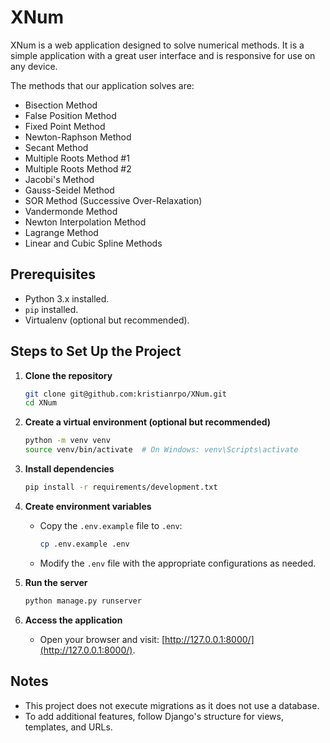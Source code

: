 # XNum

XNum is a web application designed to solve numerical methods. It is a simple application with a great user interface and is responsive for use on any device.

The methods that our application solves are:
- Bisection Method
- False Position Method
- Fixed Point Method
- Newton-Raphson Method
- Secant Method
- Multiple Roots Method #1
- Multiple Roots Method #2
- Jacobi's Method
- Gauss-Seidel Method
- SOR Method (Successive Over-Relaxation)
- Vandermonde Method
- Newton Interpolation Method
- Lagrange Method
- Linear and Cubic Spline Methods

## Prerequisites
- Python 3.x installed.
- `pip` installed.
- Virtualenv (optional but recommended).

## Steps to Set Up the Project

1. **Clone the repository**
   ```bash
   git clone git@github.com:kristianrpo/XNum.git
   cd XNum
   ```

2. **Create a virtual environment (optional but recommended)**
   ```bash
   python -m venv venv
   source venv/bin/activate  # On Windows: venv\Scripts\activate
   ```

3. **Install dependencies**
   ```bash
   pip install -r requirements/development.txt
   ```

4. **Create environment variables**
   - Copy the `.env.example` file to `.env`:
     ```bash
     cp .env.example .env
     ```
   - Modify the `.env` file with the appropriate configurations as needed.

5. **Run the server**
   ```bash
   python manage.py runserver
   ```

6. **Access the application**
   - Open your browser and visit: [http://127.0.0.1:8000/](http://127.0.0.1:8000/).

## Notes
- This project does not execute migrations as it does not use a database.
- To add additional features, follow Django's structure for views, templates, and URLs.
